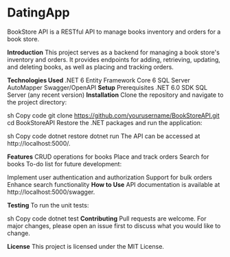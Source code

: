 # DatingApp
BookStore API is a RESTful API to manage books inventory and orders for a book store.

**Introduction**
This project serves as a backend for managing a book store's inventory and orders. It provides endpoints for adding, retrieving, updating, and deleting books, as well as placing and tracking orders.

**Technologies Used**
.NET 6
Entity Framework Core 6
SQL Server
AutoMapper
Swagger/OpenAPI
**Setup**
Prerequisites
.NET 6.0 SDK
SQL Server (any recent version)
**Installation**
Clone the repository and navigate to the project directory:

sh
Copy code
git clone https://github.com/yourusername/BookStoreAPI.git
cd BookStoreAPI
Restore the .NET packages and run the application:

sh
Copy code
dotnet restore
dotnet run
The API can be accessed at http://localhost:5000/.

**Features**
CRUD operations for books
Place and track orders
Search for books
To-do list for future development:

Implement user authentication and authorization
Support for bulk orders
Enhance search functionality
**How to Use**
API documentation is available at http://localhost:5000/swagger.

**Testing**
To run the unit tests:

sh
Copy code
dotnet test
**Contributing**
Pull requests are welcome. For major changes, please open an issue first to discuss what you would like to change.

**License**
This project is licensed under the MIT License.
